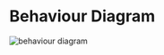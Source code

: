 # Behaviour Diagram

![behaviour diagram](https://user-images.githubusercontent.com/94418525/143081693-9c1f7090-e8fd-40f5-b839-b89dfd32e1f5.png)


